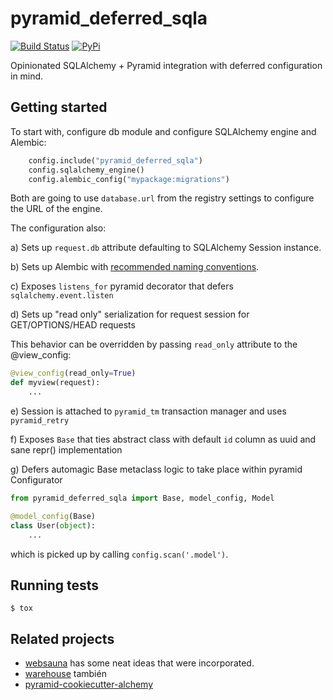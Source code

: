 # pyramid_deferred_sqla

[![Build Status](https://travis-ci.com/niteoweb/pyramid_deferred_sqla.svg?branch=master)](https://travis-ci.com/niteoweb/pyramid_deferred_sqla)
[![PyPi](https://img.shields.io/pypi/v/pyramid_deferred_sqla.svg)](https://pypi.org/project/pyramid_deferred_sqla/)

Opinionated SQLAlchemy + Pyramid integration with deferred configuration in mind.

## Getting started

To start with, configure db module and configure SQLAlchemy engine and Alembic:

```python
    config.include("pyramid_deferred_sqla")
    config.sqlalchemy_engine()
    config.alembic_config("mypackage:migrations")
```

Both are going to use `database.url` from the registry settings to
configure the URL of the engine.

The configuration also:

a) Sets up `request.db` attribute defaulting to SQLAlchemy Session instance.

b) Sets up Alembic with [recommended naming conventions](http://alembic.zzzcomputing.com/en/latest/naming.html).

c) Exposes `listens_for` pyramid decorator that defers `sqlalchemy.event.listen`

d) Sets up "read only" serialization for request session for GET/OPTIONS/HEAD requests

This behavior can be overridden by passing `read_only` attribute to the @view_config:

```python
@view_config(read_only=True)
def myview(request):
    ...
```

e) Session is attached to `pyramid_tm` transaction manager and uses `pyramid_retry`

f) Exposes `Base` that ties abstract class with default `id` column as uuid and sane repr() implementation

g) Defers automagic Base metaclass logic to take place within pyramid Configurator

```python
from pyramid_deferred_sqla import Base, model_config, Model

@model_config(Base)
class User(object):
    ...
```

which is picked up by calling `config.scan('.model')`.

## Running tests

    $ tox

## Related projects

- [websauna](https://github.com/websauna/websauna/tree/master/websauna/system/model)
  has some neat ideas that were incorporated.
- [warehouse](https://github.com/pypa/warehouse/blob/master/warehouse/db.py)
  también
- [pyramid-cookiecutter-alchemy](https://github.com/Pylons/pyramid-cookiecutter-alchemy)
